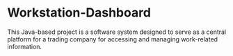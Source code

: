 # Workstation-Dashboard
This Java-based project is a software system designed to serve as a central platform for a trading company for accessing and managing work-related information.
